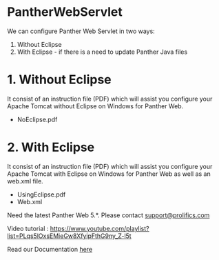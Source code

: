 # PantherWebServlet

We can configure Panther Web Servlet in two ways:
1. Without Eclipse
2. With   Eclipse - if there is a need to update  Panther Java files

# 1. Without Eclipse
It consist of an instruction file (PDF) which will assist you configure your Apache Tomcat without Eclipse on Windows for Panther Web.
* NoEclipse.pdf

# 2. With Eclipse
It consist of an instruction file (PDF) which will assist  you configure your Apache Tomcat with Eclipse on Windows for Panther Web as well as an web.xml file.
* UsingEclipse.pdf
* Web.xml


Need the latest Panther Web 5.*. Please contact support@prolifics.com 

Video tutorial : https://www.youtube.com/playlist?list=PLqs5lOxsEMieGw8XfyipFthG9ny_Z-l5t 

Read our Documentation [here](https://https://docs.prolifics.com/panther/html/web_html/index.htm)

